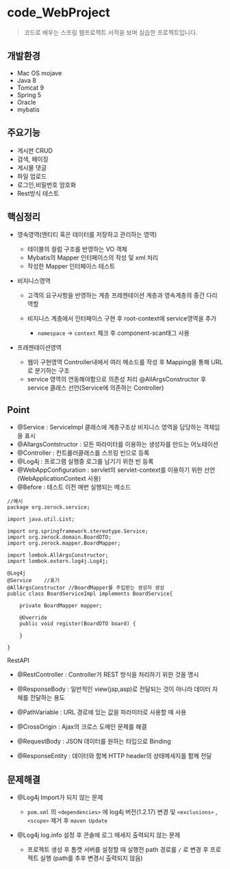 # code_WebProject
>  코드로 배우는 스프링 웹프로젝트 서적을 보며 실습한 프로젝트입니다.



## 개발환경

- Mac OS mojave
- Java 8
- Tomcat 9
- Spring 5
- Oracle
- mybatis

## 주요기능

- 게시판 CRUD
- 검색, 페이징
- 게시물 댓글
- 파일 업로드
- 로그인,비밀번호 암호화
- Rest방식 테스트



## 핵심정리

- 영속영역(엔티티 혹은 데이터를 저장하고 관리하는 영역)
  - 테이블의 컬럼 구조를 반영하는 VO 객체
  - Mybatis의 Mapper 인터페이스의 작성 및 xml 처리
  - 작성한 Mapper 인터페이스 테스트

- 비지니스영역

  - 고객의 요구사항을 반영하는 계층 프레젠테이션 계층과 영속계층의 중간 다리역할

  - 비지니스 계층에서 인터페이스 구현 후 root-context에 service영역을 추가 

    - `namespace` -> `context` 체크 후 component-scan태그 사용

    

- 프레젠테이션영역
  
  -  웹이 구현영역 Controller내에서 여러 메소드를 작성 후 Mapping을 통해 URL로 분기하는 구조
  -  service 영역의 연동해야함으로 의존성 처리 @AllArgsConstructor 후 service 클래스 선언(Service에 의존하는 Controller)



## Point

- @Service : ServiceImpl 클래스에 계층구조상 비지니스 영역을 담당하는 객체임을 표시
- @AllargsContstructor : 모든 파라미터를 이용하는 생성자를 만드는 어노테이션
- @Controller : 컨트롤러클래스를 스프링 빈으로 등록
- @Log4j : 프로그램 실행중 로그를 남기기 위한 빈 등록
- @WebAppConfiguration : servlet의 servlet-context를 이용하기 위한 선언(WebApplicationContext 사용)
- @Before : 테스트 이전 매번 실행되는 메소드

```
//예시
package org.zerock.service;

import java.util.List;

import org.springframework.stereotype.Service;
import org.zerock.domain.BoardDTO;
import org.zerock.mapper.BoardMapper;

import lombok.AllArgsConstructor;
import lombok.extern.log4j.Log4j;

@Log4j
@Service	//표기 
@AllArgsConstructor	//BoardMapper를 주입받는 생성자 생성
public class BoardServiceImpl implements BoardService{

	private BoardMapper mapper;
	
	@Override
	public void register(BoardDTO board) {
		
	}

}

```



RestAPI

- @RestController : Controller가 REST 방식을 처리하기 위한 것을 명시

- @ResponseBody : 일반적인 view(jsp,asp)로 전달되는 것이 아니라 데이터 자체를 전달하는 용도

- @PathVariable : URL 경로에 있는 값을 파라미터로 사용할 때 사용

- @CrossOrigin : Ajax의 크로스 도메인 문제를 해결

- @RequestBody : JSON 데이터를 원하는 타입으로 Binding

- @ResponseEntity : 데이터와 함께 HTTP header의 상태메세지를 함께 전달

  





## 문제해결

- @Log4j Import가 되지 않는 문제

  - `pom.xml` 의 `<dependencies>` 에 log4j 버전(1.2.17) 변경 및 `<exclusions>` , `<scope>` 제거 후 `maven Update`

- @Log4j  log.info 설정 후 콘솔에 로그 메세지 출력되지 않는 문제

  - 프로젝트 생성 후 톰캣 서버를 설정할 때 실행전  path 경로를 `/` 로 변경 후 프로젝트 실행 (path를 추후 변경시 출력되지 않음)

  